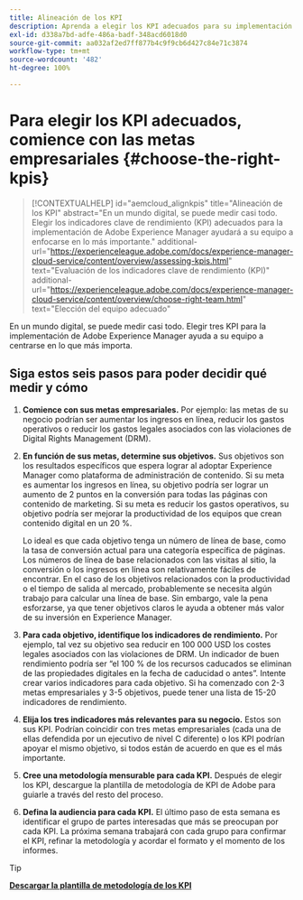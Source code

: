 ```yaml
---
title: Alineación de los KPI
description: Aprenda a elegir los KPI adecuados para su implementación de AEM
exl-id: d338a7bd-adfe-486a-badf-348acd6018d0
source-git-commit: aa032af2ed7ff877b4c9f9cb6d427c84e71c3874
workflow-type: tm+mt
source-wordcount: '482'
ht-degree: 100%

---
```


# Para elegir los KPI adecuados, comience con las metas empresariales {#choose-the-right-kpis}

>[!CONTEXTUALHELP]
>id="aemcloud_alignkpis"
>title="Alineación de los KPI"
>abstract="En un mundo digital, se puede medir casi todo. Elegir los indicadores clave de rendimiento (KPI) adecuados para la implementación de Adobe Experience Manager ayudará a su equipo a enfocarse en lo más importante."
>additional-url="https://experienceleague.adobe.com/docs/experience-manager-cloud-service/content/overview/assessing-kpis.html" text="Evaluación de los indicadores clave de rendimiento (KPI)"
>additional-url="https://experienceleague.adobe.com/docs/experience-manager-cloud-service/content/overview/choose-right-team.html" text="Elección del equipo adecuado"

En un mundo digital, se puede medir casi todo. Elegir tres KPI para la implementación de Adobe Experience Manager ayuda a su equipo a centrarse en lo que más importa.


## **Siga estos seis pasos para poder decidir qué medir y cómo**


1. **Comience con sus metas empresariales.** Por ejemplo: las metas de su negocio podrían ser aumentar los ingresos en línea, reducir los gastos operativos o reducir los gastos legales asociados con las violaciones de Digital Rights Management (DRM).

1. **En función de sus metas, determine sus objetivos.** Sus objetivos son los resultados específicos que espera lograr al adoptar Experience Manager como plataforma de administración de contenido. Si su meta es aumentar los ingresos en línea, su objetivo podría ser lograr un aumento de 2 puntos en la conversión para todas las páginas con contenido de marketing. Si su meta es reducir los gastos operativos, su objetivo podría ser mejorar la productividad de los equipos que crean contenido digital en un 20 %.

   Lo ideal es que cada objetivo tenga un número de línea de base, como la tasa de conversión actual para una categoría específica de páginas. Los números de línea de base relacionados con las visitas al sitio, la conversión o los ingresos en línea son relativamente fáciles de encontrar. En el caso de los objetivos relacionados con la productividad o el tiempo de salida al mercado, probablemente se necesita algún trabajo para calcular una línea de base. Sin embargo, vale la pena esforzarse, ya que tener objetivos claros le ayuda a obtener más valor de su inversión en Experience Manager.

1. **Para cada objetivo, identifique los indicadores de rendimiento.** Por ejemplo, tal vez su objetivo sea reducir en 100 000 USD los costes legales asociados con las violaciones de DRM. Un indicador de buen rendimiento podría ser “el 100 % de los recursos caducados se eliminan de las propiedades digitales en la fecha de caducidad o antes”. Intente crear varios indicadores para cada objetivo. Si ha comenzado con 2-3 metas empresariales y 3-5 objetivos, puede tener una lista de 15-20 indicadores de rendimiento.

1. **Elija los tres indicadores más relevantes para su negocio.** Estos son sus KPI. Podrían coincidir con tres metas empresariales (cada una de ellas defendida por un ejecutivo de nivel C diferente) o los KPI podrían apoyar el mismo objetivo, si todos están de acuerdo en que es el más importante.

1. **Cree una metodología mensurable para cada KPI.** Después de elegir los KPI, descargue la plantilla de metodología de KPI de Adobe para guiarle a través del resto del proceso.

1. **Defina la audiencia para cada KPI.** El último paso de esta semana es identificar el grupo de partes interesadas que más se preocupan por cada KPI. La próxima semana trabajará con cada grupo para confirmar el KPI, refinar la metodología y acordar el formato y el momento de los informes.

>[!TIP]
>
>[**Descargar la plantilla de metodología de los KPI**](https://experienceleague.adobe.com/welcome/aem/assets/img/KPI_Methodology_Template.png)
